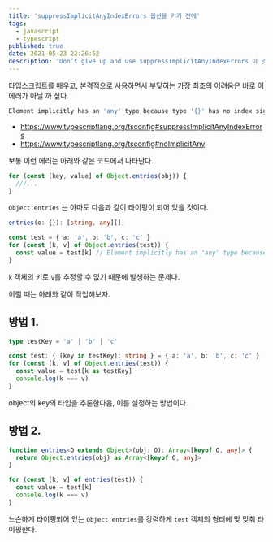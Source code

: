 ```yaml
---
title: 'suppressImplicitAnyIndexErrors 옵션을 키기 전에'
tags:
  - javascript
  - typescript
published: true
date: 2021-05-23 22:26:52
description: 'Don’t give up and use suppressImplicitAnyIndexErrors 이 멋있어서 배껴봄'
---
```


타입스크립트를 배우고, 본격적으로 사용하면서 부딪히는 가장 최초의 어려움은 바로 이 에러가 아닐 까 싶다.

```bash
Element implicitly has an 'any' type because type '{}' has no index signature.
```

- https://www.typescriptlang.org/tsconfig#suppressImplicitAnyIndexErrors
- https://www.typescriptlang.org/tsconfig#noImplicitAny

보통 이런 에러는 아래와 같은 코드에서 나타난다.

```typescript
for (const [key, value] of Object.entries(obj)) {
  ///...
}
```

`Object.entries` 는 아마도 다음과 같이 타이핑이 되어 있을 것이다.

```typescript
entries(o: {}): [string, any][];
```

```typescript
const test = { a: 'a', b: 'b', c: 'c' }
for (const [k, v] of Object.entries(test)) {
  const value = test[k] // Element implicitly has an 'any' type because index expression is not of type 'number'.ts(7015)
}
```

`k` 객체의 키로 `v`를 추정할 수 없기 때문에 발생하는 문제다.

이럴 때는 아래와 같이 작업해보자.

## 방법 1.

```typescript
type testKey = 'a' | 'b' | 'c'

const test: { [key in testKey]: string } = { a: 'a', b: 'b', c: 'c' }
for (const [k, v] of Object.entries(test)) {
  const value = test[k as testKey]
  console.log(k === v)
}
```

object의 key의 타입을 추론한다음, 이를 설정하는 방법이다.

## 방법 2.

```typescript
function entries<O extends Object>(obj: O): Array<[keyof O, any]> {
  return Object.entries(obj) as Array<[keyof O, any]>
}

for (const [k, v] of entries(test)) {
  const value = test[k]
  console.log(k === v)
}
```

느슨하게 타이핑되어 있는 `Object.entries`를 강력하게 `test` 객체의 형태에 맞 맞춰 타이핑한다.
